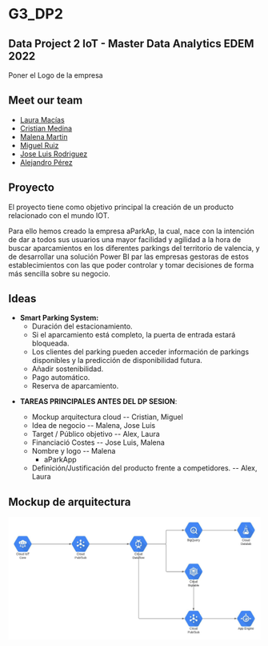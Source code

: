 # G3_DP2
## Data Project 2 IoT - Master Data Analytics EDEM 2022
Poner el Logo de la empresa

## Meet our team

- [Laura Macías](https://github.com/LauraMacias)
- [Cristian Medina](hhttps://github.com/medinaltbx)
- [Malena Martin]()
- [Miguel Ruiz]()
- [Jose Luis Rodriguez](https://github.com/joselra98)
- [Alejandro Pérez](https://github.com/AlexPC23)

## Proyecto

El proyecto tiene como objetivo principal la creación de un producto relacionado con el mundo IOT. 

Para ello hemos creado la empresa aParkAp, la cual, nace con la intención de dar a todos sus usuarios una mayor facilidad y agilidad a la hora de buscar aparcamientos en los diferentes parkings del territorio de valencia, y de desarrollar una solución Power BI par las empresas gestoras de estos establecimientos con las que poder controlar y tomar decisiones de forma más sencilla sobre su negocio. 

## Ideas
* **Smart Parking System:**
    * Duración del estacionamiento.
    * Si el aparcamiento está completo, la puerta de entrada estará bloqueada.
    * Los clientes del parking pueden acceder información de parkings disponibles y la predicción de disponibilidad futura. 
    * Añadir sostenibilidad.
    * Pago automático.
    * Reserva de aparcamiento.
    
    
- **TAREAS PRINCIPALES ANTES DEL DP SESION**:

    * Mockup arquitectura cloud -- Cristian, Miguel 
    * Idea de negocio -- Malena, Jose Luis 
    * Target / Público objetivo -- Alex, Laura
    * Financiació Costes -- Jose Luis, Malena
    * Nombre y logo -- Malena
        - aParkApp
    * Definición/Justificación del producto frente a competidores. -- Alex, Laura

## Mockup de arquitectura
![](images/DP2_arquitectura.jpeg)
